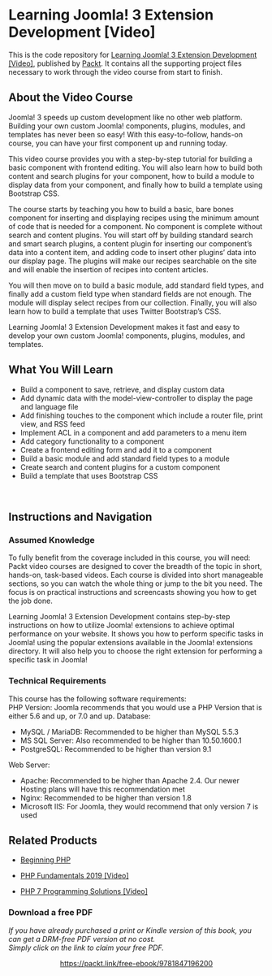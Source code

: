 # Learning Joomla! 3 Extension Development [Video]
This is the code repository for [Learning Joomla! 3 Extension Development [Video]](https://www.packtpub.com/web-development/learning-joomla-3-extension-development-video?utm_source=github&utm_medium=repository&utm_campaign=9781782165682), published by [Packt](https://www.packtpub.com/?utm_source=github). It contains all the supporting project files necessary to work through the video course from start to finish.
## About the Video Course
	
Joomla! 3 speeds up custom development like no other web platform. Building your own custom Joomla! components, plugins, modules, and templates has never been so easy! With this easy-to-follow, hands-on course, you can have your first component up and running today.

This video course provides you with a step-by-step tutorial for building a basic component with frontend editing. You will also learn how to build both content and search plugins for your component, how to build a module to display data from your component, and finally how to build a template using Bootstrap CSS. 

The course starts by teaching you how to build a basic, bare bones component for inserting and displaying recipes using the minimum amount of code that is needed for a component. 
No component is complete without search and content plugins. You will start off by building standard search and smart search plugins, a content plugin for inserting our component’s data into a content item, and adding code to insert other plugins’ data into our display page. The plugins will make our recipes searchable on the site and will enable the insertion of recipes into content articles. 

You will then move on to build a basic module, add standard field types, and finally add a custom field type when standard fields are not enough. The module will display select recipes from our collection. Finally, you will also learn how to build a template that uses Twitter Bootstrap’s CSS.

Learning Joomla! 3 Extension Development makes it fast and easy to develop your own custom Joomla! components, plugins, modules, and templates.

<H2>What You Will Learn</H2>
<DIV class=book-info-will-learn-text>
<UL>
<LI>Build a component to save, retrieve, and display custom data 
<LI>Add dynamic data with the model-view-controller to display the page and language file 
<LI>Add finishing touches to the component which include a router file, print view, and RSS feed 
<LI>Implement ACL in a component and add parameters to a menu item 
<LI>Add category functionality to a component 
<LI>Create a frontend editing form and add it to a component 
<LI>Build a basic module and add standard field types to a module 
<LI>Create search and content plugins for a custom component 
<LI>Build a template that uses Bootstrap CSS </LI></UL>
<P>&nbsp;</P></DIV>

## Instructions and Navigation
### Assumed Knowledge
To fully benefit from the coverage included in this course, you will need:<br/>
Packt video courses are designed to cover the breadth of the topic in short, hands-on, task-based videos. Each course is divided into short manageable sections, so you can watch the whole thing or jump to the bit you need. The focus is on practical instructions and screencasts showing you how to get the job done.

Learning Joomla! 3 Extension Development contains step-by-step instructions on how to utilize Joomla! extensions to achieve optimal performance on your website. It shows you how to perform specific tasks in Joomla! using the popular extensions available in the Joomla! extensions directory. It will also help you to choose the right extension for performing a specific task in Joomla!
### Technical Requirements
This course has the following software requirements:<br/>
PHP Version: Joomla recommends that you would use a PHP Version that is either 5.6 and up, or 7.0 and up.
Database:
- MySQL / MariaDB: Recommended to be higher than MySQL 5.5.3
- MS SQL Server: Also recommended to be higher than 10.50.1600.1
- PostgreSQL: Recommended to be higher than version 9.1

Web Server: 

- Apache: Recommended to be higher than Apache 2.4. Our newer Hosting plans will have this recommendation met
- Nginx: Recommended to be higher than version 1.8
- Microsoft IIS: For Joomla, they would recommend that only version 7 is used

## Related Products
* [Beginning PHP](https://www.packtpub.com/web-development/learning-joomla-3-extension-development-video?utm_source=github&utm_medium=repository&utm_campaign=9781782165682)

* [PHP Fundamentals 2019 [Video]](https://www.packtpub.com/web-development/learning-joomla-3-extension-development-video?utm_source=github&utm_medium=repository&utm_campaign=9781782165682)

* [PHP 7 Programming Solutions [Video]](https://www.packtpub.com/web-development/learning-joomla-3-extension-development-video?utm_source=github&utm_medium=repository&utm_campaign=9781782165682)

### Download a free PDF

 <i>If you have already purchased a print or Kindle version of this book, you can get a DRM-free PDF version at no cost.<br>Simply click on the link to claim your free PDF.</i>
<p align="center"> <a href="https://packt.link/free-ebook/9781847196200">https://packt.link/free-ebook/9781847196200 </a> </p>